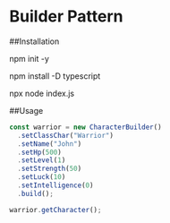 # Builder Pattern

##Installation

npm init -y

npm install -D typescript

npx node index.js

##Usage

```typescript
const warrior = new CharacterBuilder()
  .setClassChar("Warrior")
  .setName("John")
  .setHp(500)
  .setLevel(1)
  .setStrength(50)
  .setLuck(10)
  .setIntelligence(0)
  .build();

warrior.getCharacter();
```
